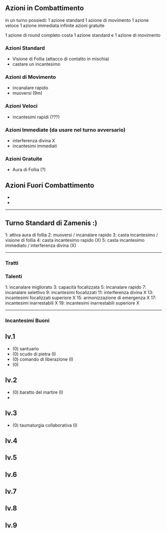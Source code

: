 ## Azioni in Combattimento

in un turno possiedi:
1 azione standard
1 azione di movimento
1 azione veloce
1 azione immediata
infinite azioni gratuite

1 azione di round completo costa 1 azione standard e 1 azione di movimento

### Azioni Standard
 - Visione di Follia (attacco di contatto in mischia)
 - castare un incantesimo

### Azioni di Movimento
 - incanalare rapido
 - muoversi (9m)

### Azioni Veloci
 - incantesimi rapidi (???)

### Azioni Immediate (da usare nel turno avversario)
 - interferenza divina X
 - incantesimi immediati

### Azioni Gratuite
 - Aura di Follia (?)

## Azioni Fuori Combattimento
 - 
 - 

---
## Turno Standard di Zamenis :)

1: attiva aura di follia
2: muoversi / incanalare rapido
3: casta incantesimo / visione di follia
4: casta incantesimo rapido (X)
5: casta incantesimo immediato / interferenza divina (X)

---
### Tratti



### Talenti
1:  incanalare migliorato
3:  capacità focalizzata
5:  incanalare rapido
7:  incanalare selettivo
9:  incantesimi focalizzati
11: interferenza divina X
13: incantesimi focalizzati superiore X
15: armonizzazione di emergenza X
17: incantesimi inarrestabili X
19: incantesimi inarrestabili superiore X


---

### Incantesimi Buoni

## lv.1
 - (0) santuario
 - (0) scudo di pietra (I)
 - (0) comando di liberazione (I)
 - (0) 
## lv.2
 - (0) baratto del martire (I)
 - 

## lv.3
 - (0) taumaturgia collaborativa (I)

## lv.4

## lv.5

## lv.6

## lv.7
## lv.8

## lv.9















